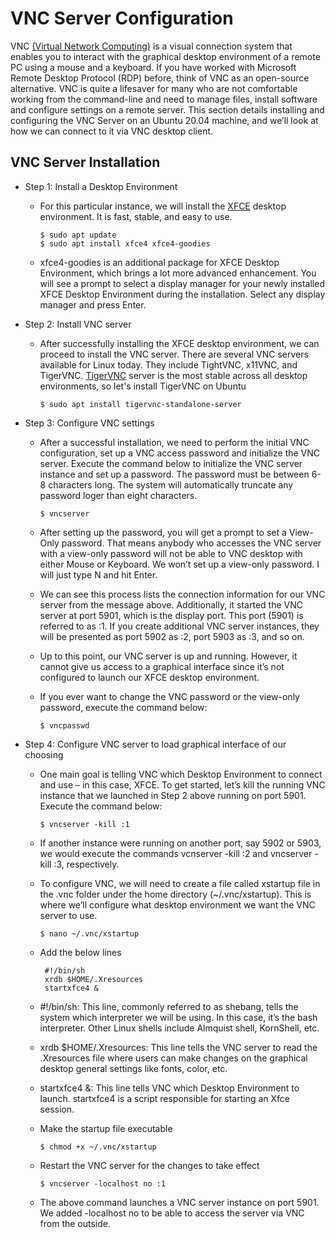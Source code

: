 # VNC Server Configuration
VNC [(Virtual Network Computing)](https://en.wikipedia.org/wiki/Virtual_Network_Computing) is a visual connection system that enables you to interact with the graphical desktop environment of a remote PC using a mouse and a keyboard.
If you have worked with Microsoft Remote Desktop Protocol (RDP) before, think of VNC as an open-source alternative.
VNC is quite a lifesaver for many who are not comfortable working from the command-line and need to manage files, install software and configure settings on a remote server.
This section details installing and configuring the VNC Server on an Ubuntu 20.04 machine, and we’ll look at how we can connect to it via VNC desktop client.

## VNC Server Installation ##
* Step 1: Install a Desktop Environment
   - For this particular instance, we will install the [XFCE](https://xfce.org/) desktop environment. It is fast, stable, and easy to use.

         $ sudo apt update 
         $ sudo apt install xfce4 xfce4-goodies

   - xfce4-goodies is an additional package for XFCE Desktop Environment, which brings a lot more advanced enhancement. You will see a prompt to select a display manager for your newly installed XFCE Desktop Environment during the installation. Select any display manager and press Enter.

* Step 2: Install VNC server 
   - After successfully installing the XFCE desktop environment, we can proceed to install the VNC server. There are several VNC servers available for Linux today. They include TightVNC, x11VNC, and TigerVNC. [TigerVNC](https://tigervnc.org/) server is the most stable across all desktop environments, so let's install TigerVNC on Ubuntu

         $ sudo apt install tigervnc-standalone-server
  
* Step 3: Configure VNC settings 
   - After a successful installation, we need to perform the initial VNC configuration, set up a VNC access password and initialize the VNC server. Execute the command below to initialize the VNC server instance and set up a password. The password must be between 6-8 characters long. The system will automatically truncate any password loger than eight characters.

         $ vncserver

   - After setting up the password, you will get a prompt to set a View-Only password. That means anybody who accesses the VNC server with a view-only password will not be able to VNC desktop with either Mouse or Keyboard. We won’t set up a view-only password. I will just type N and hit Enter.

   - We can see this process lists the connection information for our VNC server from the message above. Additionally, it started the VNC server at port 5901, which is the display port. This port (5901) is referred to as :1. If you create additional VNC server instances, they will be presented as port 5902 as :2, port 5903 as :3, and so on.
   - Up to this point, our VNC server is up and running. However, it cannot give us access to a graphical interface since it’s not configured to launch our XFCE desktop environment.

   - If you ever want to change the VNC password or the view-only password, execute the command below:

         $ vncpasswd

* Step 4: Configure VNC server to load graphical interface of our choosing

   - One main goal is telling VNC which Desktop Environment to connect and use – in this case, XFCE. To get started, let’s kill the running VNC instance that we launched in Step 2 above running on port 5901. Execute the command below:

         $ vncserver -kill :1

   - If another instance were running on another port, say 5902 or 5903, we would execute the commands vcnserver -kill :2 and vncserver -kill :3, respectively.

   - To configure VNC, we will need to create a file called xstartup file in the .vnc folder under the home directory (~/.vnc/xstartup). This is where we’ll configure what desktop environment we want the VNC server to use.

         $ nano ~/.vnc/xstartup

   - Add the below lines

          #!/bin/sh
          xrdb $HOME/.Xresources
          startxfce4 &

   - #!/bin/sh: This line, commonly referred to as shebang, tells the system which interpreter we will be using. In this case, it’s the bash interpreter. Other Linux shells include Almquist shell, KornShell, etc.
   - xrdb $HOME/.Xresources: This line tells the VNC server to read the .Xresources file where users can make changes on the graphical desktop general settings like fonts, color, etc.
   - startxfce4 &: This line tells VNC which Desktop Environment to launch. startxfce4 is a script responsible for starting an Xfce session.

   - Make the startup file executable

         $ chmod +x ~/.vnc/xstartup

   - Restart the VNC server for the changes to take effect

         $ vncserver -localhost no :1

   - The above command launches a VNC server instance on port 5901. We added -localhost no to be able to access the server via VNC from the outside.
